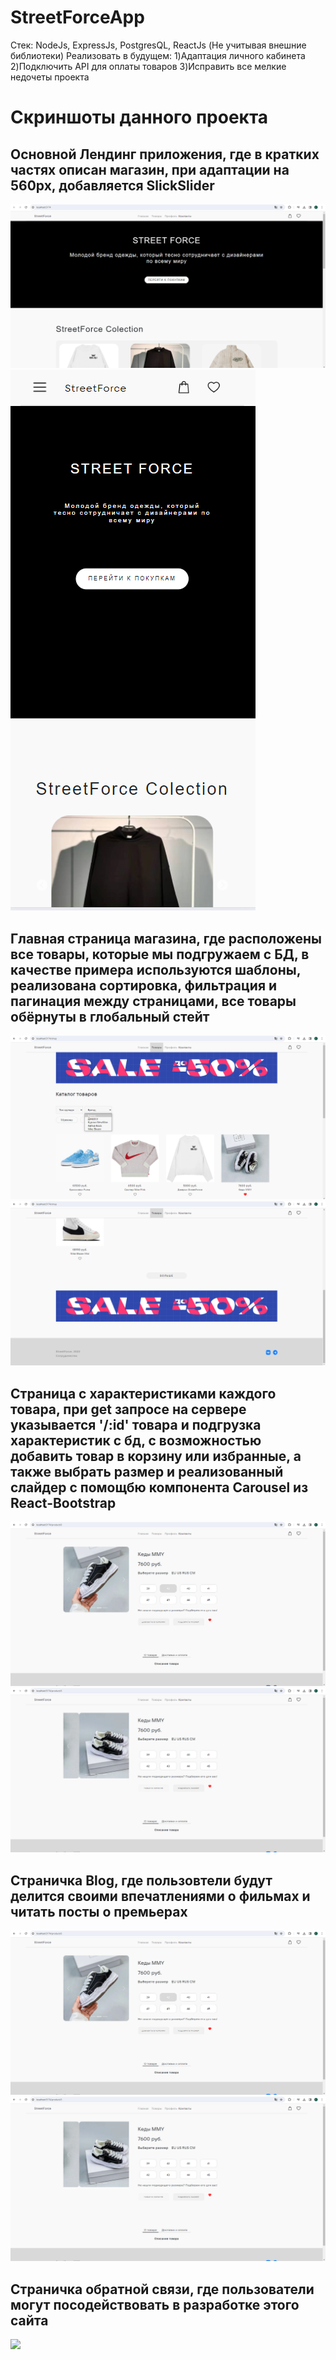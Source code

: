 # StreetForceApp 
Стек: NodeJs, ExpressJs, PostgresQL, ReactJs (Не учитывая внешние библиотеки)
Реализовать в будущем: 
                      1)Адаптация личного кабинета
                      2)Подключить API для оплаты товаров
                      3)Исправить все мелкие недочеты проекта
# Скриншоты данного проекта

<h2>Основной Лендинг приложения, где в кратких частях описан магазин, при адаптации на 560px, добавляется SlickSlider</h2>
<img src="https://github.com/flavokrkkk/StreetForceApp/blob/main/scrins/2024-02-20_23-13-36.png">
<img src="https://github.com/flavokrkkk/StreetForceApp/blob/main/scrins/2024-02-20_23-16-52.png">


<h2>Главная страница магазина, где расположены все товары, которые мы подгружаем с БД, в качестве примера используются шаблоны, реализована сортировка, фильтрация и пагинация между страницами, все товары обёрнуты в глобальный стейт</h2>
<img src="https://github.com/flavokrkkk/StreetForceApp/blob/main/scrins/2024-02-20_23-13-55.png">
<img src="https://github.com/flavokrkkk/StreetForceApp/blob/main/scrins/2024-02-20_23-14-04.png">


<h2>Страница с характеристиками каждого товара, при get запросе на сервере указывается '/:id' товара и подгрузка характеристик с бд, с возможностью добавить товар в корзину или избранные, а также выбрать размер и реализованный слайдер с помощбю компонента Carousel из
  React-Bootstrap
</h2>
<img src="https://github.com/flavokrkkk/StreetForceApp/blob/main/scrins/2024-02-20_23-14-57.png">
<img src="https://github.com/flavokrkkk/StreetForceApp/blob/main/scrins/2024-02-20_23-15-15.png">


<h2>Страничка Blog, где пользовтели будут делится своими впечатлениями о фильмах и читать посты о премьерах</h2>
<img src="https://github.com/flavokrkkk/StreetForceApp/blob/main/scrins/2024-02-20_23-14-57.png">
<img src="https://github.com/flavokrkkk/StreetForceApp/blob/main/scrins/2024-02-20_23-15-15.png">


<h2>Страничка обратной связи, где пользователи могут посодействовать в разработке этого сайта</h2>
<img src="https://github.com/flavokrkkk/StreetForceApp/blob/main/scrins/2023-12-26_16-54-49.png">
